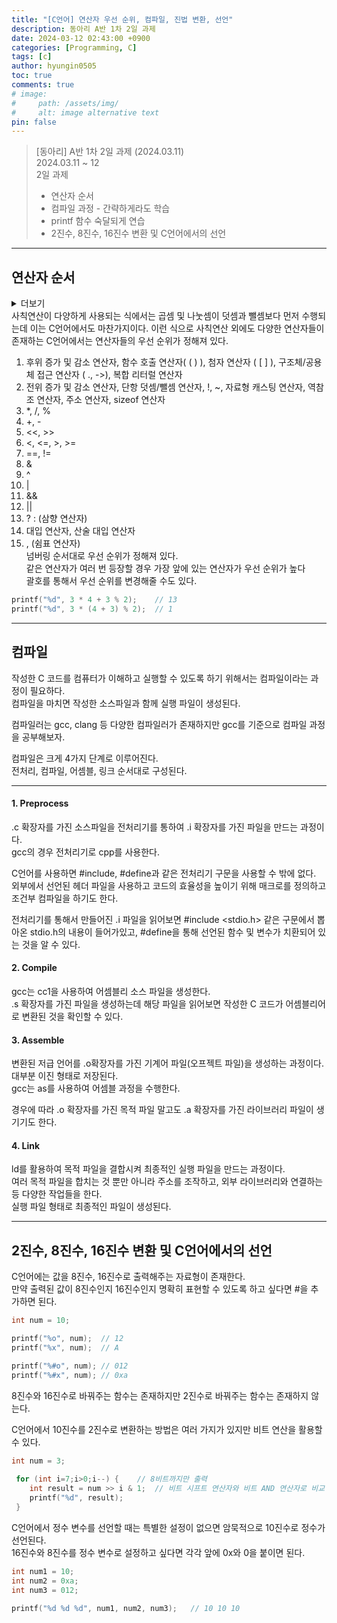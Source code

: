 ```yaml
---
title: "[C언어] 연산자 우선 순위, 컴파일, 진법 변환, 선언"
description: 동아리 A반 1차 2일 과제
date: 2024-03-12 02:43:00 +0900
categories: [Programming, C]
tags: [c]
author: hyungin0505
toc: true
comments: true
# image:
#     path: /assets/img/
#     alt: image alternative text
pin: false
---
```

> [동아리] A반 1차 2일 과제 (2024.03.11)  
> 2024.03.11 ~ 12  
> 2일 과제  
> - 연산자 순서  
> - 컴파일 과정 - 간략하게라도 학습  
> - printf 함수 숙달되게 연습  
> - 2진수, 8진수, 16진수 변환 및 C언어에서의 선언  

---

## 연산자 순서

<details markdown="1">

<summary>더보기</summary>

컴퓨터 프로그램에서 산술식 또는 연산식을 표현하고 처리하기 위해서 사용하는 다양한 기호들을 연산자(Operator)라고 부른다.  
C언어에서 사용되는 연산자는 크게 8가지 종류(대입, 산술, 관계, 논리, 할당, 삼향, 비트 연산자)로 나눌 수 있다.  

#### 1. 대입 연산자 (=)

변수에 어떠한 값을 대입할 때 사용되는 피연산자가 두 개인 이항 연산자이다.  
등호 (=) 를 주로 나타내며 왼쪽의 피연산자에 오른쪽의 피연산자를 대입하는 기능을 수행한다.  

```c
int num = 1234;
```

이외에도 아래에 기술할 산술 연산자와 결합한 복합 대입 연산자도 존재한다.  

#### 2. 산술 연산자 (+, -, *, /, %)

대부분의 사람들이 알고 있는 사칙연산에 주로 사용되는 이항 연산자이다.  
+, - 는 보편적으로 알고 있듯이 더하기와 빼기를 의미하는데 왼쪽의 피연산에 오른쪽의 피연산자를 더하고 뺄 때사용된다.  

```c
int num1 = 1234;
int num2 = 4321;

printf("%d", num1 + num2);	// 5555
printf("%d", num2 - num1);	// 3087
```

곱셈과 나눗셈은 실생활에서 ×, ÷ 이렇게 두 가지 기호를 많이 사용하지만 프로그래밍에서는 곱하기표 대신 별(*) 기호, 나눗셈표 대신 슬래시(/) 기호를 사용한다.  
슬래시를 사용한 나눗셈의 경우 몫을 구하는 나눗셈을 나타낸다  
나머지를 구하는 나눗셈의 경우에는 퍼센트(%) 기호를 사용한다.  

```c
int num1 = 48;
int num2 = 4;

printf("%d", num1 * num2);	// 192
printf("%d", num1 / num2);	// 12
printf("%d", num1 % num2);	// 0
```

#### 3. 복합 대입 연산자 (+=, -=, *=, /=, %=, >>=, <<=, &=, |=, ^=)

산술 연산자와 대입 연산자가 결합된 형태의 복합 대입 연산자이다.  
왼쪽의 피연산자에 오른쪽의 피연산자로 결합된 산술 연산을 수행한 후의 결과값을 왼쪽의 피연산자에 저장한다.  
이때 오른쪽 피연산자의 값에는 변화가 없다.  

```c
int num1 = 3;
int num2 = 5;
int num3 = 7;

num1 += num2	// num1 = 3 -> num1 = 8
num3 -= num2	// num3 = 7 -> num3 = 2
```

#### 4. 관계 연산자 (>, <,  >=, <=, ==, !=)

두 개의 피연산자를 비교하는 이항 연산자이다.  
비교를 통하여 True(1) 또는 False(0) 둘 중 하나를 반환한다.  
일반적으로 알고 있는 부등호의 기능과 매우 유사하지만, 등호의 경우 대입 연산자와 구별하기 위해 등호를 두 개 붙여서 사용한다.  
!= 연산자는 NOT 게이트 연산으로 같지 않다는 의미를 가진다.  

```c
int num1 = 10;
int num2 = 100;

printf("%d", num1 > num2);	// 0
printf("%d", num1 < num2);	// 1
printf("%d", num1 == num2);	// 0
printf("%d", num1 != num2);	// 1
```

#### 5. 논리 연산자 (&&, ||, !)

세 가지의 논리 연산자가 있다.   
순서대로 AND, OR, NOT 연산자라고 부른다.  
AND, OR 연산자는 이항 연산자지만, NOT 연산자는 단항 연산자이다.  

```c
int num1 = 12331;
int num2 = 22133;

printf("%d", (num1 > 20000) && (num2 > 20000));	// 0
printf("%d", (num1 < 20000) && (num2 > 20000));	// 1

printf("%d", (num1 > 20000) || (num2 > 20000)));	// 1

printf("%d", !((num1 > 20000) || (num2 > 20000)));	// 0
```

#### 6.  조건 연산자 (? :)

if ~ else 조건문을 간단하게 대체할 수 있는 연산자이다.  
피연산자가 세 개이기 때문에 삼향 연산자라고도 불린다.  

조건, 참일 때의 리턴, 거짓일 때의 리턴 세 가지의 피연산자를 가진다.  

```c
int num1 = 2;
int num2 = 3;
int result1, result2;

result1 = num1 < num2 ? 20 : 30 ;	// result = 20
result2 = num1 > num2 ? 20 : 30 ;	// result = 30
```

#### 7. 증감 연산자 (++, --)

피연산자 하나를 1씩 증가 또는 감소하는 기능을 수행하는 단항 연산자이다.  
피연산자가 오른쪽에 위치할 경우 피연산자의 값을 증가 또는 감소시킨 후 연산을 수행하고,   
피연산자가 왼쪽에 위치할 경우 연산을 수행한 후 피연산자의 값을 증가 또는 감소시킨다.  

```c
int num1 = 5;
int num2 = 10;

result1 = (num1++) * 10;	// result1 = 60, num1 = 6
result2 = (++num1) * 10;	// result2 = 50, num1 = 5
```

#### 8. 비트 연산자 (&, |, ^, ~, <<, >>)

비트 단위로 논리 연산을 수행하는 연산자이다.  
논리 연산자와 비슷한 구성으로, &는 비트 AND, |는 비트 OR 연산을 한다.  
^는 비트 XOR, ~는 비트 NOT 연산을 수행하고, <<과 >>는 비트 시프트 연산자라고도 불리는데 각각 지정한 만큼의 비트들을 왼쪽, 오른쪽으로 전부 이동시킨다.  

#### 9. 형변환 연산자 (자료형)

서로 다른 자료형의 데이터를 이용해서 연산을 수행하거나 활용하는 경우 형변환의 과정이 필요할 수 있다.  
일부 경우에는 컴파일러가 자동적으로 형변환을 해주기도 하지만 수동으로 해주어야만 하는 경우가 있기 때문에 형변환을 해주는 것이 좋다.  

```c
int ascii = 97;
float num = 3.14;

printf("%c", (char)ascii); // 'a'
printf("%d", (int)num);	// 3
```

#### 10. 기타 연산자 (,, &, sizeof)

쉼표 연산자 또는 콤마 연산자라고 부르는 연산자가 있는데 두 가지 표현식을 동시에 표현하도록 도와주는 연산자이다.  
첫 번째 표현식을 연산 후, 그 다음 순서대로 표현식을 연산한다.  

```c
int x = 1,2,3;	// x=3
```

&를 사용하는 연산자를 주소 연산자 또는 번지 연산자라고 한다.  
변수 앞에 사용하는 연산자인데 변수의 주소값을 반환한다.  
주소 연산자는 참조 연산자(*)와 함께 포인터의 선언과 참조에 주로 사용된다.  

```c
int num1 = 12331;		// 0x00000004
float num2 = 91.8;		// 0x00000008
int* num1_ptr = &um1;		// 12331
float* num2_ptr = &num2;	// 91.800000
```

sizeof 연산자는 피연산자의 자료형을 저장하는 데에 필요한 데이터의 크기를 반환하는 단항 연산자이다.  

```c
int size = sizeof(int);

printf("%d", size);	// 4
```

---
</details>
사칙연산이 다양하게 사용되는 식에서는 곱셈 및 나눗셈이 덧셈과 뺄셈보다 먼저 수행되는데 이는 C언어에서도 마찬가지이다.  
이런 식으로 사칙연산 외에도 다양한 연산자들이 존재하는 C언어에서는 연산자들의 우선 순위가 정해져 있다.  


1. 후위 증가 및 감소 연산자, 함수 호출 연산자( ( ) ), 첨자 연산자 ( [ ] ), 구조체/공용체 접근 연산자 ( ., ->), 복합 리터럴 연산자  
2. 전위 증가 및 감소 연산자, 단항 덧셈/뺄셈 연산자, !, ~, 자료형 캐스팅 연산자, 역참조 연산자, 주소 연산자, sizeof 연산자  
3. *, /, %  
4. +, -  
5. <<, >>  
6. <, <=, >, >=  
7. ==, !=  
8. &  
9. ^  
10. |  
11. &&  
12. ||  
13. ? : (삼향 연산자)  
14. 대입 연산자, 산술 대입 연산자  
15. , (쉼표 연산자)  
넘버링 순서대로 우선 순위가 정해져 있다.  
같은 연산자가 여러 번 등장할 경우 가장 앞에 있는 연산자가 우선 순위가 높다  
괄호를 통해서 우선 순위를 변경해줄 수도 있다.  

```c
printf("%d", 3 * 4 + 3 % 2);	// 13
printf("%d", 3 * (4 + 3) % 2);	// 1
```



---

## 컴파일

작성한 C 코드를 컴퓨터가 이해하고 실행할 수 있도록 하기 위해서는 컴파일이라는 과정이 필요하다.  
컴파일을 마치면 작성한 소스파일과 함께 실행 파일이 생성된다.  


컴파일러는 gcc, clang 등 다양한 컴파일러가 존재하지만 gcc를 기준으로 컴파일 과정을 공부해보자.  


컴파일은 크게 4가지 단계로 이루어진다.  
전처리, 컴파일, 어셈블, 링크 순서대로 구성된다.  

---

#### 1. Preprocess

.c 확장자를 가진 소스파일을 전처리기를 통하여 .i 확장자를 가진 파일을 만드는 과정이다.  
gcc의 경우 전처리기로 cpp를 사용한다.  


C언어를 사용하면 #include, #define과 같은 전처리기 구문을 사용할 수 밖에 없다.  
외부에서 선언된 헤더 파일을 사용하고 코드의 효율성을 높이기 위해 매크로를 정의하고 조건부 컴파일을 하기도 한다.  


전처리기를 통해서 만들어진 .i 파일을 읽어보면 #include <stdio.h> 같은 구문에서 뽑아온 stdio.h의 내용이 들어가있고, #define을 통해 선언된 함수 및 변수가 치환되어 있는 것을 알 수 있다.   



#### 2. Compile

gcc는 cc1을 사용하여 어셈블리 소스 파일을 생성한다.  
.s 확장자를 가진 파일을 생성하는데 해당 파일을 읽어보면 작성한 C 코드가 어셈블리어로 변환된 것을 확인할 수 있다.  



#### 3. Assemble

변환된 저급 언어를 .o확장자를 가진 기계어 파일(오프젝트 파일)을 생성하는 과정이다.  
대부분 이진 형태로 저장된다.  
gcc는 as를 사용하여 어셈블 과정을 수행한다.  


경우에 따라 .o 확장자를 가진 목적 파일 말고도 .a 확장자를 가진 라이브러리 파일이 생기기도 한다.  



#### 4. Link

ld를 활용하여 목적 파일을 결합시켜 최종적인 실행 파일을 만드는 과정이다.  
여러 목적 파일을 합치는 것 뿐만 아니라 주소를 조작하고, 외부 라이브러리와 연결하는 등 다양한 작업들을 한다.  
실행 파일 형태로 최종적인 파일이 생성된다.  



---

## 2진수, 8진수, 16진수 변환 및 C언어에서의 선언

C언어에는 값을 8진수, 16진수로 출력해주는 자료형이 존재한다.  
만약 출력된 값이 8진수인지 16진수인지 명확히 표현할 수 있도록 하고 싶다면 #을 추가하면 된다.  

```c
int num = 10;

printf("%o", num);	// 12
printf("%x", num);	// A

printf("%#o", num);	// 012
printf("%#x", num);	// 0xa
```
8진수와 16진수로 바꿔주는 함수는 존재하지만 2진수로 바꿔주는 함수는 존재하지 않는다.  


C언어에서 10진수를 2진수로 변환하는 방법은 여러 가지가 있지만 비트 연산을 활용할 수 있다.  

```c
int num = 3;
  
 for (int i=7;i>0;i--) {	// 8비트까지만 출력
 	int result = num >> i & 1;	// 비트 시프트 연산자와 비트 AND 연산자로 비교
   	printf("%d", result);
 }
```


C언어에서 정수 변수를 선언할 때는 특별한 설정이 없으면 암묵적으로 10진수로 정수가 선언된다.  
16진수와 8진수를 정수 변수로 설정하고 싶다면 각각 앞에 0x와 0을 붙이면 된다.  

```c
int num1 = 10;
int num2 = 0xa;
int num3 = 012;

printf("%d %d %d", num1, num2, num3);	// 10 10 10
```